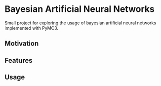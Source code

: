 # Bayesian Artificial Neural Networks
Small project for exploring the usage of bayesian artificial neural networks implemented with PyMC3.

## Motivation

## Features

## Usage
